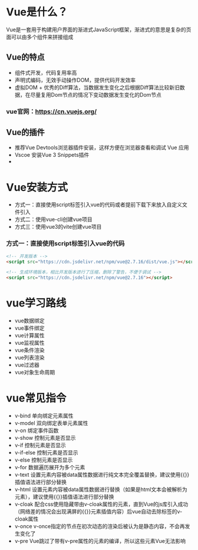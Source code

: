 # Vue是什么？
Vue是一套用于构建用户界面的渐进式JavaScript框架，渐进式的意思是复杂的页面可以由多个组件来拼接组成

## Vue的特点
- 组件式开发，代码复用率高
- 声明式编码，无效手动操作DOM，提供代码开发效率
- 虚拟DOM + 优秀的Diff算法，当数据发生变化之后根据Diff算法比较新旧数据，在尽量复用Dom节点的情况下变动数据发生变化的Dom节点

### vue官网：https://cn.vuejs.org/

## Vue的插件
- 推荐Vue Devtools浏览器插件安装，这样方便在浏览器查看和调试 Vue 应用
- Vscoe 安装Vue 3 Snippets插件
- 

# Vue安装方式
- 方式一：直接使用script标签引入vue的代码或者提前下载下来放入自定义文件引入
- 方式二：使用vue-cli创建vue项目
- 方式三：使用vue3的vite创建vue项目

### 方式一：直接使用script标签引入vue的代码
~~~html
<!-- 开发版本 -->
<script src="https://cdn.jsdelivr.net/npm/vue@2.7.16/dist/vue.js"></script>

<!-- 生成环境版本，相比开发版本进行了压缩，删除了警告，不便于调试 -->
<script src="https://cdn.jsdelivr.net/npm/vue@2.7.16"></script>
~~~


# vue学习路线
- vue数据绑定
- vue事件绑定
- vue计算属性
- vue监视属性
- vue条件渲染
- vue列表渲染
- vue过滤器
- vue对象生命周期

# vue常见指令
- v-bind      单向绑定元素属性
- v-model     双向绑定表单元素属性
- v-on        绑定事件函数
- v-show      控制元素是否显示
- v-if        控制元素是否显示
- v-if-else   控制元素是否显示
- v-else      控制元素是否显示
- v-for       数据遍历展开为多个元素
- v-text      设置元素内容被data属性数据进行纯文本完全覆盖替换，建议使用{{}}插值语法进行部分替换
- v-html      设置元素内容被data属性数据进行替换（如果是html文本会被解析为元素），建议使用{{}}插值语法进行部分替换
- v-cloak     配合css使用隐藏带由v-cloak属性的元素，直到Vue的js库引入成功（网络差的情况会出现满屏的{{}}元素插值内容）后vue自动去除标签的v-cloak属性
- v-once      v-once指定的节点在初次动态的渲染后被认为是静态内容，不会再发生变化了
- v-pre       Vue跳过了带有v-pre属性的元素的编译，所以这些元素Vue无法影响




